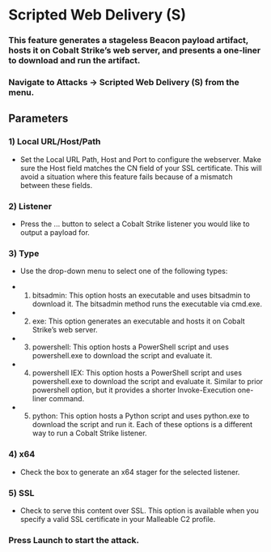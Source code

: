 # Scripted Web Delivery (S)

### This feature generates a stageless Beacon payload artifact, hosts it on Cobalt Strike’s web server, and presents a one-liner to download and run the artifact.

### Navigate to Attacks -> Scripted Web Delivery (S) from the menu.

## Parameters

### 1) Local URL/Host/Path

 - Set the Local URL Path, Host and Port to configure the
webserver. Make sure the Host field matches the CN field of your SSL certificate.
This will avoid a situation where this feature fails because of a mismatch
between these fields.

### 2) Listener

 - Press the ... button to select a Cobalt Strike listener you would like to output
a payload for.

### 3) Type

 - Use the drop-down menu to select one of the following types:

 - 1) bitsadmin: This option hosts an executable and uses bitsadmin to download it.
The bitsadmin method runs the executable via cmd.exe.

 - 2) exe: This option generates an executable and hosts it on Cobalt Strike’s web
server.

 - 3) powershell: This option hosts a PowerShell script and uses powershell.exe to
download the script and evaluate it.

 - 4) powershell IEX: This option hosts a PowerShell script and uses powershell.exe
to download the script and evaluate it. Similar to prior powershell option, but
it provides a shorter Invoke-Execution one-liner command.

 - 5) python: This option hosts a Python script and uses python.exe to download the
script and run it. Each of these options is a different way to run a Cobalt Strike
listener.

### 4) x64

 - Check the box to generate an x64 stager for the selected listener.

### 5) SSL

 - Check to serve this content over SSL. This option is available when you specify a
valid SSL certificate in your Malleable C2 profile.

### Press Launch to start the attack.

